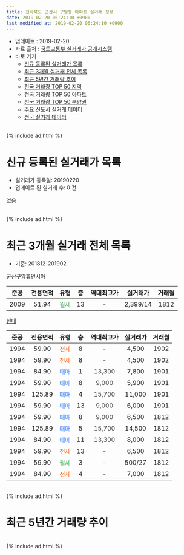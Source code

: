 ```yaml
---
title: 전라북도 군산시 구암동 아파트 실거래 정보
date: 2019-02-20 06:24:10 +0900
last_modified_at: 2019-02-20 06:24:10 +0900
---
```


* 업데이트 : 2019-02-20
* 자료 출처 : [국토교통부 실거래가 공개시스템](http://rt.molit.go.kr)
* 바로 가기
    * [신규 등록된 실거래가 목록](#신규-등록된-실거래가-목록)
    * [최근 3개월 실거래 전체 목록](#최근-3개월-실거래-전체-목록)
    * [최근 5년간 거래량 추이](#최근-5년간-거래량-추이)
    * [전국 거래량 TOP 50 지역](https://inasie.github.io/apt-trade-info/최근-3개월-전국에서-가장-거래가-많이-발생한-지역)
    * [전국 거래량 TOP 50 아파트](https://inasie.github.io/apt-trade-info/최근-3개월-전국에서-가장-거래가-많이-발생한-아파트)
    * [전국 거래량 TOP 50 분양권](https://inasie.github.io/apt-trade-info/최근-3개월-전국에서-가장-거래가-많이-발생한-분양권)
    * [주요 신도시 실거래 데이터](https://inasie.github.io/apt-trade-info/주요-신도시)
    * [전국 실거래 데이터](https://inasie.github.io/apt-trade-info/전국)
<br>
{% include ad.html %}
<br>

# 신규 등록된 실거래가 목록
* 실거래가 등록일: 20190220
* 업데이트 된 실거래 수: 0 건

없음

<br>
{% include ad.html %}
<br>

# 최근 3개월 실거래 전체 목록
* 기준: 201812-201902


[군산구암휴먼시아](https://search.naver.com/search.naver?query=%EC%A0%84%EB%9D%BC%EB%B6%81%EB%8F%84+%EA%B5%B0%EC%82%B0%EC%8B%9C+%EA%B5%AC%EC%95%94%EB%8F%99+%EA%B5%B0%EC%82%B0%EA%B5%AC%EC%95%94%ED%9C%B4%EB%A8%BC%EC%8B%9C%EC%95%84)

|준공|전용면적|유형|층|역대최고가|실거래가|거래월|
|:---:|:---:|:---:|:---:|:---:|:---:|:---:|
|2009|51.94|<span style="color:#34a853">월세</span>|13|<span style="color:#444444">-</span>|2,399/14|1812|

[현대](https://search.naver.com/search.naver?query=%EC%A0%84%EB%9D%BC%EB%B6%81%EB%8F%84+%EA%B5%B0%EC%82%B0%EC%8B%9C+%EA%B5%AC%EC%95%94%EB%8F%99+%ED%98%84%EB%8C%80)

|준공|전용면적|유형|층|역대최고가|실거래가|거래월|
|:---:|:---:|:---:|:---:|:---:|:---:|:---:|
|1994|59.90|<span style="color:#ff5a00">전세</span>|8|<span style="color:#444444">-</span>|4,500|1902|
|1994|59.90|<span style="color:#ff5a00">전세</span>|8|<span style="color:#444444">-</span>|4,500|1902|
|1994|84.90|<span style="color:#4285f3">매매</span>|1|<span style="color:#444444">13,300</span>|7,800|1901|
|1994|59.90|<span style="color:#4285f3">매매</span>|8|<span style="color:#444444">9,000</span>|5,900|1901|
|1994|125.89|<span style="color:#4285f3">매매</span>|4|<span style="color:#444444">15,700</span>|11,000|1901|
|1994|59.90|<span style="color:#4285f3">매매</span>|13|<span style="color:#444444">9,000</span>|6,000|1901|
|1994|59.90|<span style="color:#4285f3">매매</span>|8|<span style="color:#444444">9,000</span>|6,500|1812|
|1994|125.89|<span style="color:#4285f3">매매</span>|5|<span style="color:#444444">15,700</span>|14,500|1812|
|1994|84.90|<span style="color:#4285f3">매매</span>|11|<span style="color:#444444">13,300</span>|8,000|1812|
|1994|59.90|<span style="color:#ff5a00">전세</span>|13|<span style="color:#444444">-</span>|6,500|1812|
|1994|59.90|<span style="color:#34a853">월세</span>|3|<span style="color:#444444">-</span>|500/27|1812|
|1994|84.90|<span style="color:#ff5a00">전세</span>|4|<span style="color:#444444">-</span>|7,000|1812|


<br>
{% include ad.html %}
<br>

# 최근 5년간 거래량 추이


<div style="width:100%;">
    <canvas id="deal_progress" height="200"></canvas>
</div>

<script>
new Chart(document.getElementById("deal_progress"), {
    type: 'line',
    data: {
        labels: ['201402','201403','201404','201405','201406','201407','201408','201409','201410','201411','201412','201501','201502','201503','201504','201505','201506','201507','201508','201509','201510','201511','201512','201601','201602','201603','201604','201605','201606','201607','201608','201609','201610','201611','201612','201701','201702','201703','201704','201705','201706','201707','201708','201709','201710','201711','201712','201801','201802','201803','201804','201805','201806','201807','201808','201809','201810','201811','201812','201901','201902'],
        datasets: [{
            label: '매매',
            pointRadius: 1,
            data: [3, 4, 6, 4, 1, 3, 8, 6, 7, 3, 3, 6, 6, 12, 6, 8, 3, 9, 4, 2, 2, 8, 4, 2, 5, 6, 7, 4, 1, 3, 2, 3, 10, 7, 5, 2, 3, 8, 5, 5, 2, 6, 6, 4, 4, 5, 1, 6, 1, 9, 5, 3, 3, 4, 7, 6, 8, 7, 3, 4, 0],
            borderColor: "rgba(255, 201, 14, 1)",
            backgroundColor: "rgba(255, 201, 14, 0.5)",
            fill: false,
            lineTension: 0
        },{
            label: '전월세',
            pointRadius: 1,
            data: [4, 4, 7, 5, 6, 3, 6, 4, 3, 8, 7, 5, 1, 4, 6, 4, 4, 4, 8, 7, 18, 6, 3, 5, 6, 5, 6, 5, 4, 4, 10, 9, 7, 6, 2, 3, 1, 5, 4, 2, 2, 1, 2, 5, 6, 2, 3, 4, 6, 6, 5, 5, 2, 7, 3, 2, 4, 4, 4, 0, 2],
            borderColor: "rgba(0, 141, 185, 1)",
            backgroundColor: "rgba(0, 141, 185, 0.5)",
            fill: false,
            lineTension: 0
        }
        ]
    },
    options: {
        responsive: true,
        title: {
            display: false
        },
        tooltips: {
            mode: 'index',
            intersect: false
        },
        hover: {
            mode: 'nearest',
            intersect: true
        },
        scales: {
            xAxes: [{
                display: true,
                scaleLabel: {
                    display: true,
                    labelString: '년/월'
                }
            }],
            yAxes: [{
                display: true,
                ticks: {
                    suggestedMin: 0,
                },
                scaleLabel: {
                    display: true,
                    labelString: '실거래 수'
                }
            }]
        }
    }
});

</script>


<br>
{% include ad.html %}
<br>

